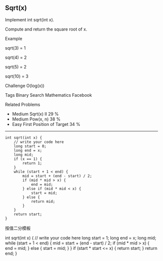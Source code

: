 ## Sqrt(x)  ##

Implement int sqrt(int x).

Compute and return the square root of x.

Example

sqrt(3) = 1

sqrt(4) = 2

sqrt(5) = 2

sqrt(10) = 3

Challenge 
O(log(x))

Tags 
Binary Search Mathematics Facebook

Related Problems 

- Medium Sqrt(x) II 29 %
- Medium Pow(x, n) 38 %
- Easy First Position of Target 34 %

----------
	int sqrt(int x) {
	    // write your code here
	    long start = 0;
	    long end = x;
	    long mid;
	    if (x == 1) {
	        return 1;
	    }
	    while (start + 1 < end) {
	        mid = start + (end - start) / 2;
	        if (mid * mid > x) {
	            end = mid;
	        } else if (mid * mid < x) {
	            start = mid;
	        } else {
	            return mid;
	        }
	    }
	    return start;
	}

按值二分模板

int sqrt(int x) {
    // write your code here
    long start = 1;
    long end = x;
    long mid;
    while (start + 1 < end) {
        mid = start + (end - start) / 2;
        if (mid * mid > x) {
            end = mid;
        } else {
            start = mid;
        }
    }
    if (start * start <= x) {
        return start;
    }
    return end;
}